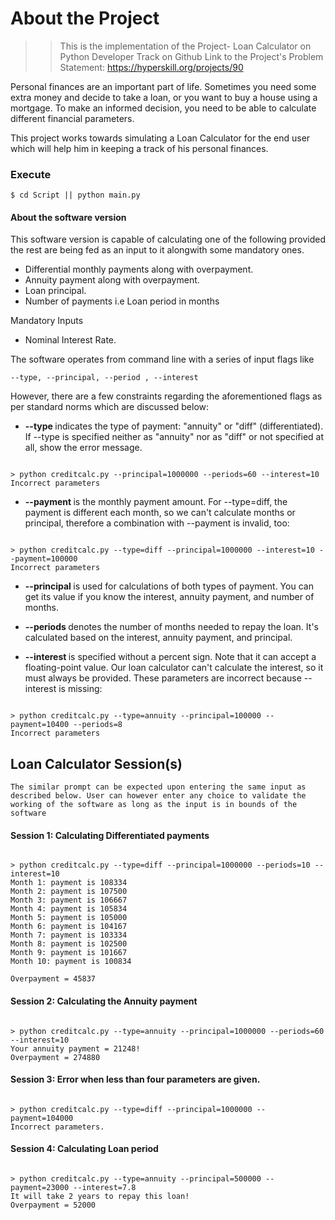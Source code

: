 # About the Project
> > This is the implementation of the Project- Loan Calculator on Python Developer Track on Github
    Link to the Project's Problem Statement: https://hyperskill.org/projects/90

Personal finances are an important part of life. Sometimes you need some extra money and decide to take a loan, or you want to buy a house using a mortgage. To make an informed decision, you need to be able to calculate different financial parameters.

This project works towards simulating a Loan Calculator for the end user which will help him in keeping a track of his personal finances. 
### Execute
```$ cd Script || python main.py ```

#### About the software version
This software version is capable of calculating one of the following provided the rest are being fed as an input to it alongwith some mandatory ones.
* Differential monthly payments along with overpayment.
* Annuity payment along with overpayment.  
* Loan principal.
* Number of payments i.e Loan period in months

Mandatory Inputs
* Nominal Interest Rate.

The software operates from command line with a series of input flags like
```buildoutcfg
--type, --principal, --period , --interest
```

However, there are a few constraints regarding the aforementioned flags as per standard norms which are discussed below:
* <strong>--type </strong> indicates the type of payment: "annuity" or "diff" (differentiated). If --type is specified neither as "annuity" nor as "diff" or not specified at all, show the error message.
<pre><code class="language-no-highlight">
> python creditcalc.py --principal=1000000 --periods=60 --interest=10
Incorrect parameters
</code></pre>

* <strong>--payment </strong> is the monthly payment amount. For --type=diff, the payment is different each month, so we can't calculate months or principal, therefore a combination with --payment is invalid, too:
<pre><code class="language-no-highlight">
> python creditcalc.py --type=diff --principal=1000000 --interest=10 --payment=100000
Incorrect parameters
</code></pre>

* <strong>--principal </strong>  is used for calculations of both types of payment. You can get its value if you know the interest, annuity payment, and number of months.

* <strong>--periods </strong> denotes the number of months needed to repay the loan. It's calculated based on the interest, annuity payment, and principal.

* <strong>--interest </strong> is specified without a percent sign. Note that it can accept a floating-point value. Our loan calculator can't calculate the interest, so it must always be provided. These parameters are incorrect because --interest is missing:
<pre><code class="language-no-highlight">
> python creditcalc.py --type=annuity --principal=100000 --payment=10400 --periods=8
Incorrect parameters
</code></pre>

## Loan Calculator Session(s)
```The similar prompt can be expected upon entering the same input as described below. User can however enter any choice to validate the working of the software as long as the input is in bounds of the software```

#### Session 1: Calculating Differentiated payments

<pre><code class="language-no-highlight">
> python creditcalc.py --type=diff --principal=1000000 --periods=10 --interest=10
Month 1: payment is 108334
Month 2: payment is 107500
Month 3: payment is 106667
Month 4: payment is 105834
Month 5: payment is 105000
Month 6: payment is 104167
Month 7: payment is 103334
Month 8: payment is 102500
Month 9: payment is 101667
Month 10: payment is 100834

Overpayment = 45837
</code></pre>

#### Session 2: Calculating the Annuity payment

<pre><code class="language-no-highlight">
> python creditcalc.py --type=annuity --principal=1000000 --periods=60 --interest=10
Your annuity payment = 21248!
Overpayment = 274880
</code></pre>

#### Session 3: Error when less than four parameters are given.
<pre><code class="language-no-highlight">
> python creditcalc.py --type=diff --principal=1000000 --payment=104000
Incorrect parameters.
</code></pre>


#### Session 4: Calculating Loan period
<pre><code class="language-no-highlight">
> python creditcalc.py --type=annuity --principal=500000 --payment=23000 --interest=7.8
It will take 2 years to repay this loan!
Overpayment = 52000
</code></pre>
